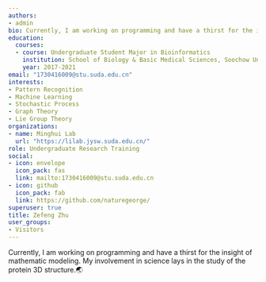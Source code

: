```yaml
---
authors:
- admin
bio: Currently, I am working on programming and have a thirst for the insight of mathematic modeling. My involvement in science lays in the study of the protein 3D structure.
education:
  courses:
  - course: Undergraduate Student Major in Bioinformatics
    institution: School of Biology & Basic Medical Sciences, Soochow University (PRC)
    year: 2017-2021
email: "1730416009@stu.suda.edu.cn"
interests:
- Pattern Recognition
- Machine Learning
- Stochastic Process
- Graph Theory
- Lie Group Theory
organizations:
- name: Minghui Lab
  url: "https://lilab.jysw.suda.edu.cn/"
role: Undergraduate Research Training
social:
- icon: envelope
  icon_pack: fas
  link: mailto:1730416009@stu.suda.edu.cn
- icon: github
  icon_pack: fab
  link: https://github.com/naturegeorge/
superuser: true
title: Zefeng Zhu
user_groups:
- Visitors
---
```


Currently, I am working on programming and have a thirst for the insight of mathematic modeling. My involvement in science lays in the study of the protein 3D structure.🌏